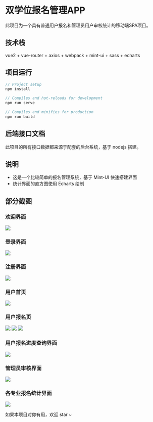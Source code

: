# 双学位报名管理APP

此项目为一个具有普通用户报名和管理员用户审核统计的移动端SPA项目。

## 技术栈

vue2 + vue-router + axios + webpack + mint-ui + sass + echarts

## 项目运行
``` js
// Project setup
npm install

// Compiles and hot-reloads for development
npm run serve

// Compiles and minifies for production
npm run build
```
## 后端接口文档

此项目的所有接口数据都来源于配套的后台系统，基于 nodejs 搭建。

## 说明

* 这是一个比较简单的报名管理系统，基于 Mint-UI 快速搭建界面
* 统计界面的直方图使用 Echarts 绘制



## 部分截图

### 欢迎界面  
![](imgs/1.png)

### 登录界面  
![](imgs/2.png)

### 注册界面  
![](imgs/9.png)

### 用户首页  
![](imgs/10.png)

### 用户报名页  
![](imgs/3.png)
![](imgs/4.png)
![](imgs/5.png)

### 用户报名进度查询界面  
![](imgs/6.png)

### 管理员审核界面  
![](imgs/7.png)

### 各专业报名统计界面  
![](imgs/8.png)

如果本项目对你有用，欢迎 star ~